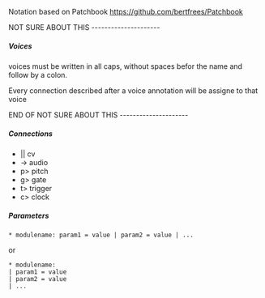 Notation based on Patchbook https://github.com/bertfrees/Patchbook

NOT SURE ABOUT THIS ---------------------

##### Voices

voices must be written in all caps, without spaces befor the name and follow by a colon.

Every connection described after a voice annotation will be  assigne to that voice

END OF NOT SURE ABOUT THIS ---------------------

##### Connections
- || cv
- -> audio
- p> pitch
- g> gate
- t> trigger
- c> clock

##### Parameters
```
* modulename: param1 = value | param2 = value | ...
```
or
```
* modulename: 
| param1 = value
| param2 = value
| ...
```
